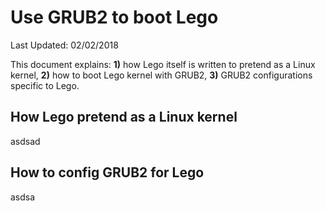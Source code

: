 # Use GRUB2 to boot Lego

Last Updated: 02/02/2018

This document explains: __1)__ how Lego itself is written to pretend as a Linux kernel, __2)__ how to boot Lego kernel with GRUB2, __3)__ GRUB2 configurations specific to Lego.

## How Lego pretend as a Linux kernel
asdsad

## How to config GRUB2 for Lego
asdsa

